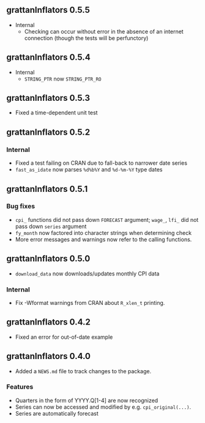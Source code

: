 ## grattanInflators 0.5.5

* Internal
  - Checking can occur without error in the absence of an internet connection
    (though the tests will be perfunctory)

## grattanInflators 0.5.4

* Internal
  - `STRING_PTR` now `STRING_PTR_RO`

## grattanInflators 0.5.3

* Fixed a time-dependent unit test

## grattanInflators 0.5.2

### Internal

* Fixed a test failing on CRAN due to fall-back to narrower date series
* `fast_as_idate` now parses `%d%b%Y` and `%d-%m-%Y` type dates

## grattanInflators 0.5.1

### Bug fixes
* `cpi_` functions did not pass down `FORECAST` argument; `wage_`, `lfi_` did not
  pass down `series` argument
* `fy_month` now factored into character strings when determining check
* More error messages and warnings now refer to the calling functions.

## grattanInflators 0.5.0

* `download_data` now downloads/updates monthly CPI data

### Internal
* Fix -Wformat warnings from CRAN about `R_xlen_t` printing.

## grattanInflators 0.4.2

* Fixed an error for out-of-date example

## grattanInflators 0.4.0

* Added a `NEWS.md` file to track changes to the package.

### Features

* Quarters in the form of YYYY.Q[1-4] are now recognized
* Series can now be accessed and modified by e.g. `cpi_original(...)`.
* Series are automatically forecast
